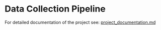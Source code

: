 # Data Collection Pipeline

For detailed documentation of the project see: [project_documentation.md](https://github.com/tuttonluke/aicore_data_collection_pipeline_project/blob/main/project_documentation.md)